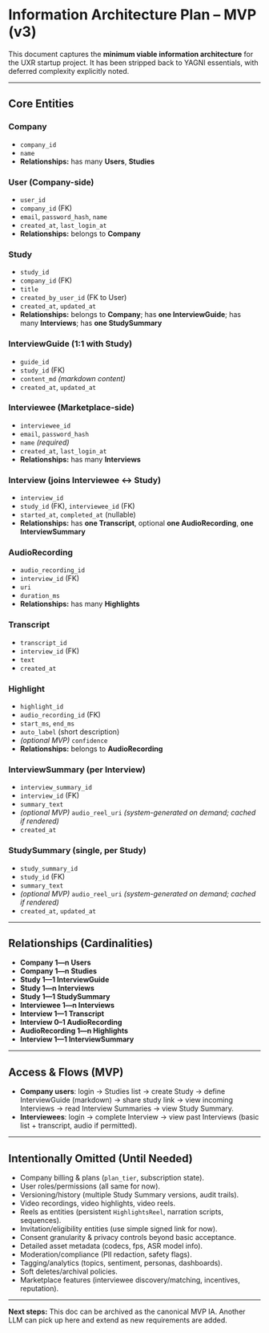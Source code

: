 # Information Architecture Plan – MVP (v3)

This document captures the **minimum viable information architecture** for the UXR startup project. It has been stripped back to YAGNI essentials, with deferred complexity explicitly noted.

---

## Core Entities

### Company
- `company_id`
- `name`
- **Relationships:** has many **Users**, **Studies**

### User (Company-side)
- `user_id`
- `company_id` (FK)
- `email`, `password_hash`, `name`
- `created_at`, `last_login_at`
- **Relationships:** belongs to **Company**

### Study
- `study_id`
- `company_id` (FK)
- `title`
- `created_by_user_id` (FK to User)
- `created_at`, `updated_at`
- **Relationships:** belongs to **Company**; has **one InterviewGuide**; has many **Interviews**; has **one StudySummary**

### InterviewGuide (1:1 with Study)
- `guide_id`
- `study_id` (FK)
- `content_md` *(markdown content)*
- `created_at`, `updated_at`

### Interviewee (Marketplace-side)
- `interviewee_id`
- `email`, `password_hash`
- `name` *(required)*
- `created_at`, `last_login_at`
- **Relationships:** has many **Interviews**

### Interview (joins Interviewee ↔ Study)
- `interview_id`
- `study_id` (FK), `interviewee_id` (FK)
- `started_at`, `completed_at` (nullable)
- **Relationships:** has **one Transcript**, optional **one AudioRecording**, **one InterviewSummary**

### AudioRecording
- `audio_recording_id`
- `interview_id` (FK)
- `uri`
- `duration_ms`
- **Relationships:** has many **Highlights**

### Transcript
- `transcript_id`
- `interview_id` (FK)
- `text`
- `created_at`

### Highlight
- `highlight_id`
- `audio_recording_id` (FK)
- `start_ms`, `end_ms`
- `auto_label` (short description)
- *(optional MVP)* `confidence`
- **Relationships:** belongs to **AudioRecording**

### InterviewSummary (per Interview)
- `interview_summary_id`
- `interview_id` (FK)
- `summary_text`
- *(optional MVP)* `audio_reel_uri` *(system-generated on demand; cached if rendered)*
- `created_at`

### StudySummary (single, per Study)
- `study_summary_id`
- `study_id` (FK)
- `summary_text`
- *(optional MVP)* `audio_reel_uri` *(system-generated on demand; cached if rendered)*
- `created_at`, `updated_at`

---

## Relationships (Cardinalities)
- **Company 1—n Users**
- **Company 1—n Studies**
- **Study 1—1 InterviewGuide**
- **Study 1—n Interviews**
- **Study 1—1 StudySummary**
- **Interviewee 1—n Interviews**
- **Interview 1—1 Transcript**
- **Interview 0–1 AudioRecording**
- **AudioRecording 1—n Highlights**
- **Interview 1—1 InterviewSummary**

---

## Access & Flows (MVP)
- **Company users**: login → Studies list → create Study → define InterviewGuide (markdown) → share study link → view incoming Interviews → read Interview Summaries → view Study Summary.
- **Interviewees**: login → complete Interview → view past Interviews (basic list + transcript, audio if permitted).

---

## Intentionally Omitted (Until Needed)
- Company billing & plans (`plan_tier`, subscription state).
- User roles/permissions (all same for now).
- Versioning/history (multiple Study Summary versions, audit trails).
- Video recordings, video highlights, video reels.
- Reels as entities (persistent `HighlightsReel`, narration scripts, sequences).
- Invitation/eligibility entities (use simple signed link for now).
- Consent granularity & privacy controls beyond basic acceptance.
- Detailed asset metadata (codecs, fps, ASR model info).
- Moderation/compliance (PII redaction, safety flags).
- Tagging/analytics (topics, sentiment, personas, dashboards).
- Soft deletes/archival policies.
- Marketplace features (interviewee discovery/matching, incentives, reputation).

---

**Next steps:** This doc can be archived as the canonical MVP IA. Another LLM can pick up here and extend as new requirements are added.

